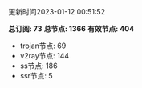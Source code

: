 更新时间2023-01-12 00:51:52

**总订阅: 73**
**总节点: 1366**
**有效节点: 404**
- trojan节点: 69
- v2ray节点: 144
- ss节点: 186
- ssr节点: 5
